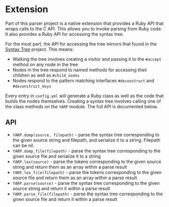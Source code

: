# Extension

Part of this parser project is a native extension that provides a Ruby API that wraps calls to the C API. This allows you to invoke parsing from Ruby code. It also provides a Ruby API for accessing the syntax tree.

For the most part, the API for accessing the tree mirrors that found in the [Syntax Tree](https://github.com/ruby-syntax-tree/syntax_tree) project. This means:

* Walking the tree involves creating a visitor and passing it to the `#accept` method on any node in the tree
* Nodes in the tree respond to named methods for accessing their children as well as `#child_nodes`
* Nodes respond to the pattern matching interfaces `#deconstruct` and `#deconstruct_keys`

Every entry in `config.yml` will generate a Ruby class as well as the code that builds the nodes themselves. Creating a syntax tree involves calling one of the class methods on the `YARP` module. The full API is documented below.

## API

* `YARP.dump(source, filepath)` - parse the syntax tree corresponding to the given source string and filepath, and serialize it to a string. Filepath can be nil.
* `YARP.dump_file(filepath)` - parse the syntax tree corresponding to the given source file and serialize it to a string
* `YARP.lex(source)` - parse the tokens corresponding to the given source string and return them as an array within a parse result
* `YARP.lex_file(filepath)` - parse the tokens corresponding to the given source file and return them as an array within a parse result
* `YARP.parse(source)` - parse the syntax tree corresponding to the given source string and return it within a parse result
* `YARP.parse_file(filepath)` - parse the syntax tree corresponding to the given source file and return it within a parse result

